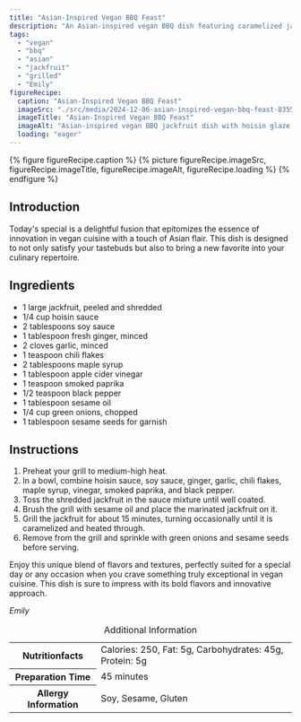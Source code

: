 ```yaml
---
title: "Asian-Inspired Vegan BBQ Feast"
description: "An Asian-inspired vegan BBQ dish featuring caramelized jackfruit with a hoisin and soy sauce glaze, perfect for any special occasion or a delightful everyday meal."
tags:
  - "vegan"
  - "bbq"
  - "asian"
  - "jackfruit"
  - "grilled"
  - "Emily"
figureRecipe: 
  caption: "Asian-Inspired Vegan BBQ Feast"
  imageSrc: "./src/media/2024-12-06-asian-inspired-vegan-bbq-feast-8355.png"
  imageTitle: "Asian-Inspired Vegan BBQ Feast"
  imageAlt: "Asian-inspired vegan BBQ jackfruit dish with hoisin glaze, green onions, and sesame seeds on a stylish plate, minimalist setting, in natural light."
  loading: "eager"
---
```


{% figure figureRecipe.caption %}
{% picture figureRecipe.imageSrc, figureRecipe.imageTitle, figureRecipe.imageAlt, figureRecipe.loading %}
{% endfigure %}

## Introduction

Today's special is a delightful fusion that epitomizes the essence of innovation in vegan cuisine with a touch of Asian flair. This dish is designed to not only satisfy your tastebuds but also to bring a new favorite into your culinary repertoire.

## Ingredients

- 1 large jackfruit, peeled and shredded
- 1/4 cup hoisin sauce
- 2 tablespoons soy sauce
- 1 tablespoon fresh ginger, minced
- 2 cloves garlic, minced
- 1 teaspoon chili flakes
- 2 tablespoons maple syrup
- 1 tablespoon apple cider vinegar
- 1 teaspoon smoked paprika
- 1/2 teaspoon black pepper
- 1 tablespoon sesame oil
- 1/4 cup green onions, chopped
- 1 tablespoon sesame seeds for garnish

## Instructions

1. Preheat your grill to medium-high heat.
2. In a bowl, combine hoisin sauce, soy sauce, ginger, garlic, chili flakes, maple syrup, vinegar, smoked paprika, and black pepper.
3. Toss the shredded jackfruit in the sauce mixture until well coated.
4. Brush the grill with sesame oil and place the marinated jackfruit on it.
5. Grill the jackfruit for about 15 minutes, turning occasionally until it is caramelized and heated through.
6. Remove from the grill and sprinkle with green onions and sesame seeds before serving.

Enjoy this unique blend of flavors and textures, perfectly suited for a special day or any occasion when you crave something truly exceptional in vegan cuisine. This dish is sure to impress with its bold flavors and innovative approach.

*Emily*

<table><caption class='sr-only'>Additional Information</caption><tr><th>Nutritionfacts</th><td>Calories: 250, Fat: 5g, Carbohydrates: 45g, Protein: 5g&nbsp;</td></tr><tr><th>Preparation Time</th><td>45 minutes&nbsp;</td></tr><tr><th>Allergy Information</th><td>Soy, Sesame, Gluten&nbsp;</td></tr></table>

